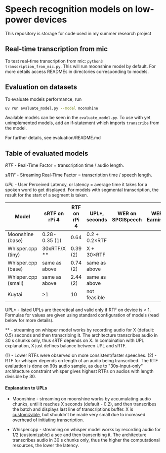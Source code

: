 # Speech recognition models on low-power devices

This repository is storage for code used in my summer research project

## Real-time transcription from mic

To test real-time transcription from mic: <code>python3 
transcription_from_mic.py</code>. This will run moonshine model by default.
For more details access READMEs in directories corresponding to models.

## Evaluation on datasets

To evaluate models performance, run
``` bash
uv run evaluate_model.py --model moonshine
```

Available models can be seen in the <code>evaluate_model.py</code>. To use with
yet unimplemented models, add an if-statement which imports <code>transcribe</code>
from the model.

For further details, see evaluation/README.md


## Table of evaluated models

*RTF* - Real-Time Factor = transcription time / audio length.

*sRTF* - Streaming Real-Time Factor =  transcription time / speech length.

*UPL* - User Perceived Latency, or latency = average time it takes for a spoken word to get displayed. For models with
segmental transcription, the result for the start of a segment is taken.   

| Model               | sRTF on rPi 4 | RTF on rPi 4 | UPL*, seconds | WER on SPGISpeech | WER on Earnings22 | WER on AMI | 
|---------------------|---------------|--------------|---------------|-------------------|-------------------|------------| 
| Moonshine  (base)   | 0.28-0.35 (1) | 0.64         | 0.2 + 0.2×RTF |                   |                   |            | 
| Whisper.cpp (tiny)  | 30xRTF/X **   | 0.39 (2)     | X + 30×RTF    |                   |                   |            |
| Whisper.cpp (base)  | same as above | 0.74 (2)     | same as above |                   |                   |            |
| Whisper.cpp (small) | same as above | 2.44 (2)     | same as above |                   |                   |            |
| Kuytai              | \>1           | 10           | not feasible  |                   |                   |            |

UPL* - listed UPLs are theoretical and valid only if RTF on device is < 1. 
Formulas for values are given using standard configuration of models (read below for more details).

** - streaming on whisper model works by recording audio for X (default: 0.5) seconds and then 
transcribing it. The architecture transcribes audio in 30 s chunks only, thus sRTF depends on X.
In combination with UPL explanation, X just defines balance between UPL and sRTF.

(1) - Lower RTFs were observed on more consistent/faster speeches.
(2) - RTF for whisper depends on length of an audio being transcribed. The RTF evaluation is done on 90s audio sample,
as due to "30s-input-only" architecture constraint whisper gives highest RTFs on audios with length divisible by 30.

#### Explanation to UPLs

* Moonshine - streaming on moonshine works by accumulating audio chunks, until it reaches
X seconds (default - 0.2), and then transcribes the batch and displays last line of 
transcriptions buffer. X is [customizable](https://github.com/DakPro/low_power_speech_recognition/tree/main/moonshine/src/live_trans.py#L20),
but shouldn't be made very small due to increased overhead of initiating transcription.

* Whisper.cpp - streaming on whisper model works by recording audio for 1/2 (customizable) a sec and then 
transcribing it. The architecture transcribes audio in 30 s chunks only, thus the higher
the computational resources, the lower the latency.